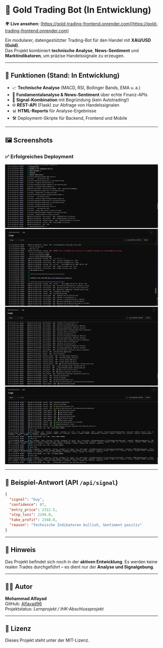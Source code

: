 # 🧠 Gold Trading Bot (In Entwicklung)

🌍 **Live ansehen:** [https://gold-trading-frontend.onrender.com](https://gold-trading-frontend.onrender.com)

Ein modularer, datengestützter Trading-Bot für den Handel mit **XAU/USD (Gold)**.  
Das Projekt kombiniert **technische Analyse**, **News-Sentiment** und **Marktindikatoren**, um präzise Handelssignale zu erzeugen.


---

## 📌 Funktionen (Stand: In Entwicklung)

- 📈 **Technische Analyse** (MACD, RSI, Bollinger Bands, EMA u. a.)
- 📰 **Fundamentalanalyse & News-Sentiment** über echte Finanz-APIs
- 🧠 **Signal-Kombination** mit Begründung (kein Autotrading!)
- 🌐 **REST-API** (Flask) zur Abfrage von Handelssignalen
- 📊 **HTML-Reports** für Analyse-Ergebnisse
- 🛠️ Deployment-Skripte für Backend, Frontend und Mobile

---

## 🖼️ Screenshots

### ✅ Erfolgreiches Deployment

![Deployment Schritt 1](https://github.com/Alfayad96/gold-trading-bot/raw/main/LOGS1.png)
![Deployment Schritt 2](https://github.com/Alfayad96/gold-trading-bot/raw/main/LOGS2.png)
![Deployment Schritt 3](https://github.com/Alfayad96/gold-trading-bot/raw/main/LOGS3.png)
![Signale erzeugt](https://github.com/Alfayad96/gold-trading-bot/raw/main/LOGS4.png)

---

## 🧪 Beispiel-Antwort (API `/api/signal`)

```json
{
  "signal": "buy",
  "confidence": 87,
  "entry_price": 2312.5,
  "stop_loss": 2294.0,
  "take_profit": 2348.0,
  "reason": "Technische Indikatoren bullish, Sentiment positiv"
}
```

---

## 🔐 Hinweis

Das Projekt befindet sich noch in der **aktiven Entwicklung**. Es werden keine realen Trades durchgeführt – es dient nur der **Analyse und Signalgebung**.

---

## 🧑‍💻 Autor

**Mohammad Alfayad**  
GitHub: [Alfayad96](https://github.com/Alfayad96)  
Projektstatus: _Lernprojekt / IHK-Abschlussprojekt_

---

## 📝 Lizenz

Dieses Projekt steht unter der MIT-Lizenz.
